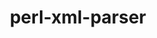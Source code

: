 ---
title: "perl-xml-parser"
layout: cache
categories: [package, develop-2025-04-06]
meta: {"compilers": ["none"], "num_specs": 2, "num_specs_by_stack": {"data-vis-sdk": 1, "e4s": 1, "hep": 1, "root": 2}, "oss": ["ubuntu20.04", "ubuntu22.04"], "platforms": ["linux"], "stacks": ["data-vis-sdk", "e4s", "hep", "root"], "targets": ["x86_64_v3"], "versions": ["2.47"]}
spec_details: [{"compiler": "none", "hash": "34vx6nowvpf2wprwo73mvm4hbvuy7oki", "os": "ubuntu20.04", "platform": "linux", "size": "-", "stacks": ["data-vis-sdk", "root"], "target": "x86_64_v3", "variants": ["build_system=perl"], "versions": ["2.47"]}, {"compiler": "none", "hash": "7im6rio4v2zwijhvi7p6syg3tuh2q5h3", "os": "ubuntu22.04", "platform": "linux", "size": "-", "stacks": ["e4s", "hep", "root"], "target": "x86_64_v3", "variants": ["build_system=perl"], "versions": ["2.47"]}]
---